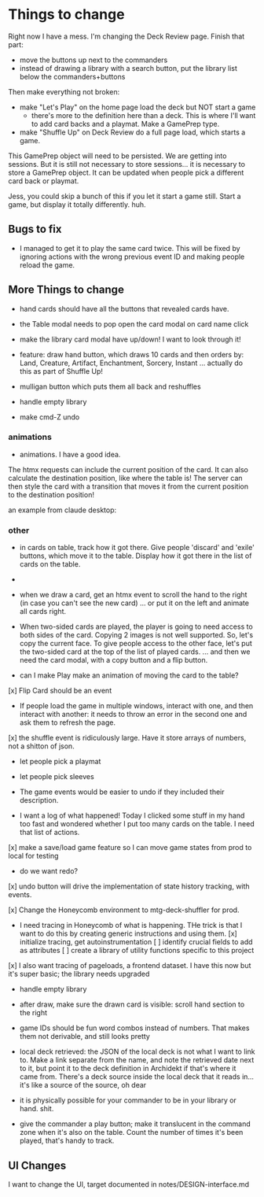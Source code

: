 # Things to change

Right now I have a mess. I'm changing the Deck Review page.
Finish that part:

- move the buttons up next to the commanders
- instead of drawing a library with a search button, put the library list below the commanders+buttons

Then make everything not broken:

- make "Let's Play" on the home page load the deck but NOT start a game
  - there's more to the definition here than a deck. This is where I'll want to add card backs and a playmat. Make a GamePrep type.
- make "Shuffle Up" on Deck Review do a full page load, which starts a game.

This GamePrep object will need to be persisted. We are getting into sessions. But it is still not necessary to store sessions... it is necessary to store a GamePrep object. It can be updated when people pick a different card back or playmat.

Jess, you could skip a bunch of this if you let it start a game still. Start a game, but display it totally differently. huh.

## Bugs to fix

- I managed to get it to play the same card twice. This will be fixed by ignoring actions with the wrong previous event ID and making people reload the game.

## More Things to change

- hand cards should have all the buttons that revealed cards have.

- the Table modal needs to pop open the card modal on card name click

- make the library card modal have up/down! I want to look through it!

- feature: draw hand button, which draws 10 cards and then orders by: Land, Creature, Artifact, Enchantment, Sorcery, Instant ... actually do this as part of Shuffle Up!
- mulligan button which puts them all back and reshuffles

- handle empty library

- make cmd-Z undo

### animations

- animations. I have a good idea.

The htmx requests can include the current position of the card. It can also calculate the destination position, like where the table is! The server can then style the card with a transition that moves it from the current position to the destination position!

an example from claude desktop:
<img id="image" 
     data-current-x="100" 
     data-current-y="50"
     hx-post="/update-position"
     hx-vals="js:{currentX: document.getElementById('image').dataset.currentX, 
                  currentY: document.getElementById('image').dataset.currentY}">

### other

- in cards on table, track how it got there. Give people 'discard' and 'exile' buttons, which move it to the table. Display how it got there in the list of cards on the table.

-

- when we draw a card, get an htmx event to scroll the hand to the right (in case you can't see the new card) ... or put it on the left and animate all cards right.

- When two-sided cards are played, the player is going to need access to both sides of the card. Copying 2 images is not well supported. So, let's copy the current face. To give people access to the other face, let's put the two-sided card at the top of the list of played cards. ... and then we need the card modal, with a copy button and a flip button.

- can I make Play make an animation of moving the card to the table?

[x] Flip Card should be an event

- If people load the game in multiple windows, interact with one, and then interact with another: it needs to throw an error in the second one and ask them to refresh the page.

[x] the shuffle event is ridiculously large. Have it store arrays of numbers, not a shitton of json.

- let people pick a playmat

- let people pick sleeves

- The game events would be easier to undo if they included their description.

- I want a log of what happened! Today I clicked some stuff in my hand too fast and wondered whether I put too many cards on the table. I need that list of actions.

[x] make a save/load game feature so I can move game states from prod to local for testing

- do we want redo?

[x] undo button will drive the implementation of state history tracking, with events.

[x] Change the Honeycomb environment to mtg-deck-shuffler for prod.

- I need tracing in Honeycomb of what is happening. THe trick is that I want to do this by creating generic instructions and using them.
  [x] initialize tracing, get autoinstrumentation
  [ ] identify crucial fields to add as attributes
  [ ] create a library of utility functions specific to this project

[x] I also want tracing of pageloads, a frontend dataset. I have this now but it's super basic; the library needs upgraded

- handle empty library

- after draw, make sure the drawn card is visible: scroll hand section to the right

- game IDs should be fun word combos instead of numbers. That makes them not derivable, and still looks pretty

- local deck retrieved: the JSON of the local deck is not what I want to link to. Make a link separate from the name, and note the retrieved date next to it, but point it to the deck definition in Archidekt if that's where it came from. There's a deck source inside the local deck that it reads in... it's like a source of the source, oh dear

- it is physically possible for your commander to be in your library or hand. shit.

- give the commander a play button; make it translucent in the command zone when it's also on the table. Count the number of times it's been played, that's handy to track.

## UI Changes

I want to change the UI, target documented in notes/DESIGN-interface.md
